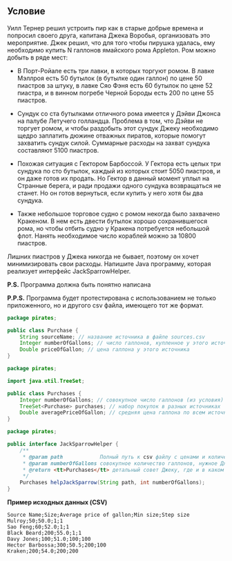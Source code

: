 ## Условие
Уилл Тернер решил устроить пир как в старые добрые времена и попросил своего друга, капитана Джека Воробья, организовать это мероприятие. Джек решил, что для того чтобы пирушка удалась, ему необходимо купить N галлонов ямайского рома Appleton. Ром можно добыть в ряде мест:

* В Порт-Ройале есть три лавки, в которых торгуют ромом. В лавке Мэллроя есть 50 бутылок (в бутылке один галлон) по цене 50 пиастров за штуку, в лавке Сяо Фэня есть 60 бутылок по цене 52 пиастра, и в винном погребе Черной Бороды есть 200 по цене 55 пиастров.

* Сундук со ста бутылками отличного рома имеется у Дэйви Джонса на палубе Летучего голландца. Проблема в том, что Дэйви не торгует ромом, и чтобы раздобыть этот сундук Джеку необходимо щедро заплатить дюжине отважных пиратов, которые помогут захватить сундук силой. Суммарные расходы на захват сундука составляют 5100 пиастров.

* Похожая ситуация с Гектором Барбоссой. У Гектора есть целых три сундука по сто бутылок, каждый из которых стоит 5050 пиастров, и он даже готов их продать. Но Гектор в данный момент уплыл на Странные берега, и ради продажи одного сундука возвращаться не станет. Но он готов вернуться, если купить у него хотя бы два сундука.

* Также небольшое торговое судно с ромом некогда было захвачено Кракеном. В нем есть двести бутылок хорошо сохранившегося рома, но чтобы отбить судно у Кракена потребуется небольшой флот. Нанять необходимое число кораблей можно за 10800 пиастров.

Лишних пиастров у Джека никогда не бывает, поэтому он хочет минимизировать свои расходы. Напишите Java программу, которая реализует интерфейс JackSparrowHelper.

**P.S.** Программа должна быть понятно написана

**P.P.S.** Программа будет протестирована с использованием не только приложенного, но и другого csv файла, имеющего тот же формат.

```Java
package pirates;

public class Purchase {
    String sourceName; // название источника в файле sources.csv
    Integer numberOfGallons; // число галлонов, купленное у этого источника
    Double priceOfGallon; // цена галлона у этого источника
}
```

```Java
package pirates;

import java.util.TreeSet;

public class Purchases {
    Integer numberOfGallons; // совокупное число галлонов (из условия)
    TreeSet<Purchase> purchases; // набор покупок в разных источниках
    Double averagePriceOfGallon; // средняя цена галлона по всем источникам
}
```

```Java
package pirates;

public interface JackSparrowHelper {
    /**
     * @param path            Полный путь к csv файлу с ценами и количествами (sources.csv), доступными в разных местах
     * @param numberOfGallons совокупное количество галлонов, нужное Джеку
     * @return <tt>Purchases</tt> детальный совет Джеку, где и в каком количестве покупать ром
     */
    Purchases helpJackSparrow(String path, int numberOfGallons);
}
```
**Пример исходных данных (CSV)**
```CSV
Source Name;Size;Average price of gallon;Min size;Step size
Mulroy;50;50.0;1;1
Sao Feng;60;52.0;1;1
Black Beard;200;55.0;1;1
Davy Jones;100;51.0;100;100
Hector Barbossa;300;50.5;200;100
Kraken;200;54.0;200;200
```


